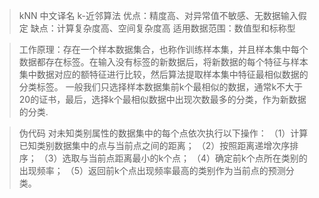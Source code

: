 >kNN 中文译名 k-近邻算法
>优点：精度高、对异常值不敏感、无数据输入假定
>缺点：计算复杂度高、空间复杂度高
>适用数据范围：数值型和标称型

>工作原理：存在一个样本数据集合，也称作训练样本集，并且样本集中每个数据都存在标签。在输入没有标签的新数据后，将新数据的每个特征与样本集中数据对应的额特征进行比较，然后算法提取样本集中特征最相似数据的分类标签。
一般我们只选择样本数据集前k个最相似的数据，通常k不大于20的证书，最后，选择k个最相似数据中出现次数最多的分类，作为新数据的分类.

>伪代码
>对未知类别属性的数据集中的每个点依次执行以下操作：
（1）计算已知类别数据集中的点与当前点之间的距离；
（2）按照距离递增次序排序；
（3）选取与当前点距离最小的k个点；
（4）确定前k个点所在类别的出现频率；
（5）返回前k个点出现频率最高的类别作为当前点的预测分类。